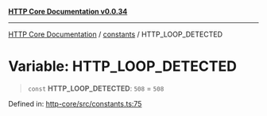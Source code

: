 [**HTTP Core Documentation v0.0.34**](../../README.md)

***

[HTTP Core Documentation](../../modules.md) / [constants](../README.md) / HTTP\_LOOP\_DETECTED

# Variable: HTTP\_LOOP\_DETECTED

> `const` **HTTP\_LOOP\_DETECTED**: `508` = `508`

Defined in: [http-core/src/constants.ts:75](https://github.com/stonemjs/http-core/blob/16d44b2a21e4f4bf5742d6461b8beebcd7cc1d0b/src/constants.ts#L75)
